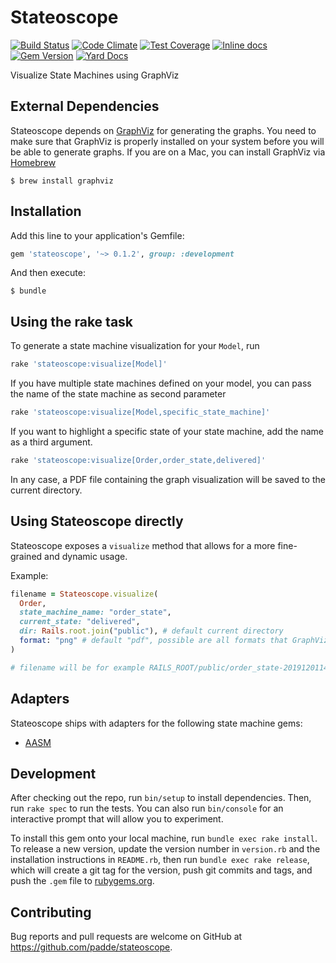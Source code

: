 # Stateoscope

[![Build Status](https://travis-ci.org/padde/stateoscope.svg)](https://travis-ci.org/padde/stateoscope)
[![Code Climate](https://codeclimate.com/github/padde/stateoscope/badges/gpa.svg)](https://codeclimate.com/github/padde/stateoscope)
[![Test Coverage](https://codeclimate.com/github/padde/stateoscope/badges/coverage.svg)](https://codeclimate.com/github/padde/stateoscope/coverage)
[![Inline docs](http://inch-ci.org/github/padde/stateoscope.svg?branch=master)](http://inch-ci.org/github/padde/stateoscope)
[![Gem Version](https://badge.fury.io/rb/stateoscope.svg)](https://badge.fury.io/rb/stateoscope)
[![Yard Docs](http://img.shields.io/badge/yard-docs-blue.svg)](http://www.rubydoc.info/gems/stateoscope)

Visualize State Machines using GraphViz

## External Dependencies

Stateoscope depends on [GraphViz](http://www.graphviz.org/) for generating the
graphs. You need to make sure that GraphViz is properly installed on your system
before you will be able to generate graphs. If you are on a Mac, you can install
GraphViz via [Homebrew](http://brew.sh/)

```
$ brew install graphviz
```

## Installation

Add this line to your application's Gemfile:

```ruby
gem 'stateoscope', '~> 0.1.2', group: :development
```

And then execute:

    $ bundle

## Using the rake task

To generate a state machine visualization for your `Model`, run

```ruby
rake 'stateoscope:visualize[Model]'
```

If you have multiple state machines defined on your model, you can pass the name
of the state machine as second parameter

```ruby
rake 'stateoscope:visualize[Model,specific_state_machine]'
```

If you want to highlight a specific state of your state machine, add the name as a third argument.

```ruby
rake 'stateoscope:visualize[Order,order_state,delivered]'
```

In any case, a PDF file containing the graph visualization will be saved to
the current directory.

## Using Stateoscope directly

Stateoscope exposes a `visualize` method that allows for a more fine-grained and dynamic usage.

Example:

```ruby
filename = Stateoscope.visualize(
  Order,
  state_machine_name: "order_state",
  current_state: "delivered",
  dir: Rails.root.join("public"), # default current directory
  format: "png" # default "pdf", possible are all formats that GraphViz supports
)

# filename will be for example RAILS_ROOT/public/order_state-20191201145422.png
```

## Adapters

Stateoscope ships with adapters for the following state machine gems:

- [AASM](https://github.com/aasm/aasm)

## Development

After checking out the repo, run `bin/setup` to install dependencies. Then, run `rake spec` to run the tests. You can also run `bin/console` for an interactive prompt that will allow you to experiment.

To install this gem onto your local machine, run `bundle exec rake install`. To release a new version, update the version number in `version.rb` and the installation instructions in `README.rb`, then run `bundle exec rake release`, which will create a git tag for the version, push git commits and tags, and push the `.gem` file to [rubygems.org](https://rubygems.org).

## Contributing

Bug reports and pull requests are welcome on GitHub at https://github.com/padde/stateoscope.
